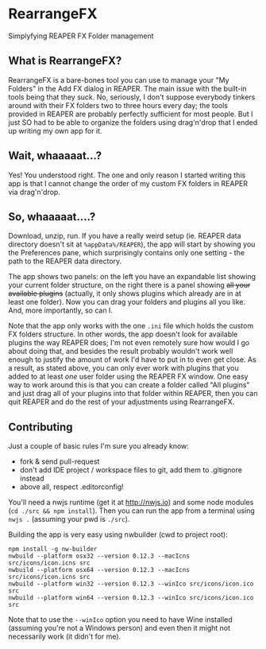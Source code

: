 RearrangeFX
===========

Simplyfying REAPER FX Folder management


What is RearrangeFX?
--------------------
RearrangeFX is a bare-bones tool you can use to manage your "My Folders" in the Add FX dialog in REAPER.
The main issue with the built-in tools being that they suck. No, seriously, I don't suppose everybody
tinkers around with their FX folders two to three hours every day; the tools provided in REAPER are probably
perfectly sufficient for most people. But I just SO had to be able to organize the folders using drag'n'drop
that I ended up writing my own app for it.

Wait, whaaaaat...?
------------------
Yes! You understood right. The one and only reason I started writing this app is that I cannot change the order
of my custom FX folders in REAPER via drag'n'drop.

So, whaaaaat....?
-----------------
Download, unzip, run. If you have a really weird setup (ie. REAPER data directory doesn't sit at `%appData%/REAPER`),
the app will start by showing you the Preferences pane, which surprisingly contains only one setting - the path
to the REAPER data directory.

The app shows two panels: on the left you have an expandable list showing your current folder structure, on the right
there is a panel showing <del>all your available plugins</del> (actually, it only shows plugins which already are
in at least one folder). Now you can drag your folders and plugins all you like. And, more importantly, so can I.

Note that the app only works with the one `.ini` file which holds the custom FX folders structure. In other words,
the app doesn't look for available plugins the way REAPER does; I'm not even remotely sure how would I go about doing
that, and besides the result probably wouldn't work well enough to justify the amount of work I'd have to put in to even
get close. As a result, as stated above, you can only ever work with plugins that you added to at least _one_ user 
folder using the REAPER FX window. One easy way to work around this is that you can create a folder called "All plugins"
and just drag all of your plugins into that folder within REAPER, then you can quit REAPER and do the rest of your
adjustments using RearrangeFX.

Contributing
------------
Just a couple of basic rules I'm sure you already know:
 - fork & send pull-request
 - don't add IDE project / workspace files to git, add them to .gitignore instead
 - above all, respect .editorconfig!

You'll need a nwjs runtime (get it at http://nwjs.io) and some node modules (`cd ./src && npm install`). Then you can
run the app from a terminal using `nwjs .` (assuming your pwd is `./src`).

Building the app is very easy using nwbuilder (cwd to project root):
```
npm install -g nw-builder
nwbuild --platform osx32 --version 0.12.3 --macIcns src/icons/icon.icns src
nwbuild --platform osx64 --version 0.12.3 --macIcns src/icons/icon.icns src
nwbuild --platform win32 --version 0.12.3 --winIco src/icons/icon.ico src
nwbuild --platform win64 --version 0.12.3 --winIco src/icons/icon.ico src
```

Note that to use the `--winIco` option you need to have Wine installed (assuming you're not a Windows person)
and even then it might not necessarily work (it didn't for me).
